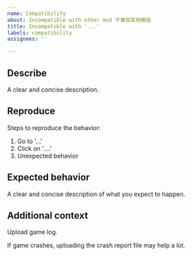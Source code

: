 ```yaml
---
name: Compatibility
about: Incompatible with other mod 不兼容其他模组
title: Incompatible with '...'
labels: compatibility
assignees: ''

---
```


## Describe
A clear and concise description.

## Reproduce
Steps to reproduce the behavior:
1. Go to '...'
1. Click on '....'
1. Unexpected behavior

## Expected behavior
A clear and concise description of what you expect to happen.

## Additional context

Upload game log.

If game crashes, uploading the crash report file may help a lot.
